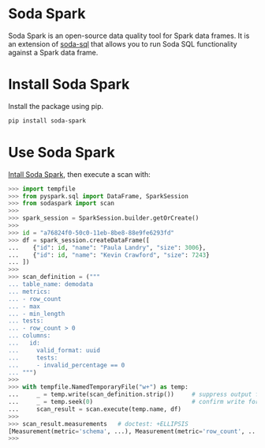 # Soda Spark

Soda Spark is an open-source data quality tool for Spark data frames. It is an
extension of [soda-sql](https://github.com/sodadata/soda-sql) that allows
you to run Soda SQL functionality against a Spark data frame.

# Install Soda Spark

Install the package using pip.

``` sh
pip install soda-spark
```

# Use Soda Spark

[Intall Soda Spark](#install-soda-spark), then execute a scan with:

``` python
>>> import tempfile
>>> from pyspark.sql import DataFrame, SparkSession
>>> from sodaspark import scan
>>>
>>> spark_session = SparkSession.builder.getOrCreate()
>>>
>>> id = "a76824f0-50c0-11eb-8be8-88e9fe6293fd"
>>> df = spark_session.createDataFrame([
...	   {"id": id, "name": "Paula Landry", "size": 3006},
...	   {"id": id, "name": "Kevin Crawford", "size": 7243}
... ])
>>>
>>> scan_definition = ("""
... table_name: demodata
... metrics:
... - row_count
... - max
... - min_length
... tests:
... - row_count > 0
... columns:
...   id:
...     valid_format: uuid
...     tests:
...     - invalid_percentage == 0
... """)
>>>
>>> with tempfile.NamedTemporaryFile("w+") as temp:
...     _ = temp.write(scan_definition.strip())     # suppress output for doctest
...     _ = temp.seek(0)                            # confirm write for doctest
...     scan_result = scan.execute(temp.name, df)
>>>
>>> scan_result.measurements   # doctest: +ELLIPSIS
[Measurement(metric='schema', ...), Measurement(metric='row_count', ...), ...]
>>>
```

